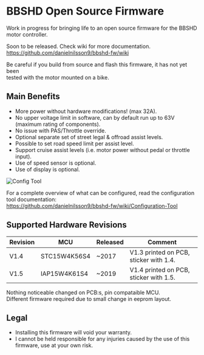 # BBSHD Open Source Firmware

Work in progress for bringing life to an open source firmware for the BBSHD motor controller.

Soon to be released. Check wiki for more documentation.  
https://github.com/danielnilsson9/bbshd-fw/wiki

Be careful if you build from source and flash this firmware, it has not yet been  
tested with the motor mounted on a bike.


## Main Benefits
* More power without hardware modifications! (max 32A).
* No upper voltage limit in software, can by default run up to 63V (maximum rating of components).
* No issue with PAS/Throttle override.
* Optional separate set of street legal & offroad assist levels.
* Possible to set road speed limit per assist level.
* Support cruise assist levels (i.e. motor power without pedal or throttle input).
* Use of speed sensor is optional.
* Use of display is optional.


![Config Tool](https://raw.githubusercontent.com/wiki/danielnilsson9/bbshd-fw/img/config_tool/config_tool3.png)

For a complete overview of what can be configured, read the configuration tool documentation:  
https://github.com/danielnilsson9/bbshd-fw/wiki/Configuration-Tool


## Supported Hardware Revisions

Revision | MCU          | Released    | Comment
-------- | ------------ | ----------- | --------------------
V1.4     | STC15W4K56S4 | ~2017       | V1.3 printed on PCB, sticker with 1.4.
V1.5     | IAP15W4K61S4 | ~2019       | V1.4 printed on PCB, sticker with 1.5.

Nothing noticeable changed on PCB:s, pin compataible MCU.  
Different firmware required due to small change in eeprom layout.


## Legal
* Installing this firmware will void your warranty.
* I cannot be held responsible for any injuries caused by the use of this firmware, use at your own risk.
